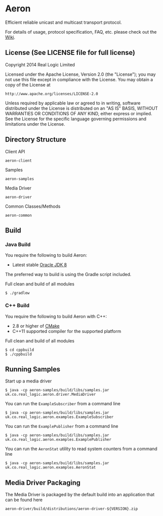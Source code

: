 Aeron
=====

Efficient reliable unicast and multicast transport protocol.

For details of usage, protocol specification, FAQ, etc. please check out the
[Wiki](https://github.com/real-logic/Aeron/wiki).

License (See LICENSE file for full license)
-------------------------------------------
Copyright 2014 Real Logic Limited

Licensed under the Apache License, Version 2.0 (the "License");
you may not use this file except in compliance with the License.
You may obtain a copy of the License at

    http://www.apache.org/licenses/LICENSE-2.0

Unless required by applicable law or agreed to in writing, software
distributed under the License is distributed on an "AS IS" BASIS,
WITHOUT WARRANTIES OR CONDITIONS OF ANY KIND, either express or implied.
See the License for the specific language governing permissions and
limitations under the License.

Directory Structure
-------------------

Client API

    aeron-client

Samples

    aeron-samples

Media Driver

    aeron-driver

Common Classes/Methods

    aeron-common

Build
-----

### Java Build

You require the following to build Aeron:

* Latest stable [Oracle JDK 8](http://www.oracle.com/technetwork/java/)

The preferred way to build is using the Gradle script included.

Full clean and build of all modules

    $ ./gradlew
    
### C++ Build

You require the following to build Aeron with C++:

* 2.8 or higher of [CMake](http://www.cmake.org/)
* C++11 supported compiler for the supported platform

Full clean and build of all modules

    $ cd cppbuild
    $ ./cppbuild

Running Samples
---------------

Start up a media driver

    $ java -cp aeron-samples/build/libs/samples.jar uk.co.real_logic.aeron.driver.MediaDriver

You can run the `ExampleSubscriber` from a command line

    $ java -cp aeron-samples/build/libs/samples.jar uk.co.real_logic.aeron.examples.ExampleSubscriber
    
You can run the `ExamplePublisher` from a command line

    $ java -cp aeron-samples/build/libs/samples.jar uk.co.real_logic.aeron.examples.ExamplePublisher

You can run the `AeronStat` utility to read system counters from a command line
    
    $ java -cp aeron-samples/build/libs/samples.jar uk.co.real_logic.aeron.examples.AeronStat


Media Driver Packaging
----------------------

The Media Driver is packaged by the default build into an application that can be found here

    aeron-driver/build/distributions/aeron-driver-${VERSION}.zip

